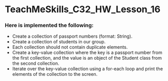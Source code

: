 # TeachMeSkills_C32_HW_Lesson_16
### Here is implemented the following:
- Create a collection of passport numbers (format: String).
- Create a collection of students in our group.
- Each collection should not contain duplicate elements.
- Create a key-value collection where the key is a passport number from the first collection, and the value is an object of the Student class from the second collection.
- Iterate over the key-value collection using a for-each loop and print the elements of the collection to the screen.
